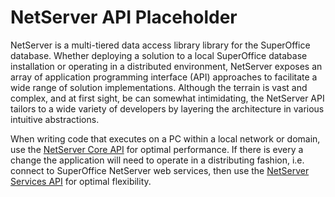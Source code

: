 # NetServer API Placeholder

NetServer is a multi-tiered data access library library for the SuperOffice database. Whether deploying a solution to a local SuperOffice database installation or operating in a distributed environment, NetServer exposes an array of application programming interface (API) approaches to facilitate a wide range of solution implementations. Although the terrain is vast and complex, and at first sight, be can somewhat intimidating, the NetServer API tailors to a wide variety of developers by layering the architecture in various intuitive abstractions. 

When writing code that executes on a PC within a local network or domain, use the [NetServer Core API](https://www.nuget.org/packages/SuperOffice.NetServer.Core) for optimal performance. If there is every a change the application will need to operate in a distributing fashion, i.e. connect to SuperOffice NetServer web services, then use the [NetServer Services API](https://www.nuget.org/packages/SuperOffice.NetServer.Services) for optimal flexibility.
